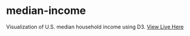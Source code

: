 # median-income
Visualization of U.S. median household income using D3.
<a href="http://rbyirdaw.github.io/US-median-household-income">View Live Here</a>

